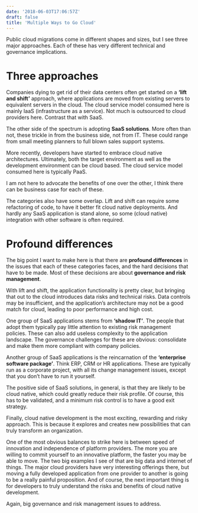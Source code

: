 ```yaml
---
date: '2018-06-03T17:06:57Z'
draft: false
title: 'Multiple Ways to Go Cloud'
---
```


Public cloud migrations come in different shapes and sizes, but I see three major approaches. Each of these has very different technical and governance implications.

# Three approaches

Companies dying to get rid of their data centers often get started on a **‘lift and shift’** approach, where applications are moved from existing servers to equivalent servers in the cloud. The cloud service model consumed here is mainly IaaS (infrastructure as a service). Not much is outsourced to cloud providers here. Contrast that with SaaS.

The other side of the spectrum is adopting **SaaS solutions**. More often than not, these trickle in from the business side, not from IT. These could range from small meeting planners to full blown sales support systems.

More recently, developers have started to embrace cloud native architectures. Ultimately, both the target environment as well as the development environment can be cloud based. The cloud service model consumed here is typically PaaS.

I am not here to advocate the benefits of one over the other, I think there can be business case for each of these.

The categories also have some overlap. Lift and shift can require some refactoring of code, to have it better fit cloud native deployments. And hardly any SaaS application is stand alone, so some (cloud native) integration with other software is often required.

# Profound differences

The big point I want to make here is that there are **profound differences** in the issues that each of these categories faces, and the hard decisions that have to be made. Most of these decisions are about **governance and risk management**.

With lift and shift, the application functionality is pretty clear, but bringing that out to the cloud introduces data risks and technical risks. Data controls may be insufficient, and the application’s architecture may not be a good match for cloud, leading to poor performance and high cost.

One group of SaaS applications stems from **‘shadow IT’**. The people that adopt them typically pay little attention to existing risk management policies. These can also add useless complexity to the application landscape. The governance challenges for these are obvious: consolidate and make them more compliant with company policies.

Another group of SaaS applications is the reincarnation of the **‘enterprise software package’**. Think ERP, CRM or HR applications. These are typically run as a corporate project, with all its change management issues, except that you don’t have to run it yourself.

The positive side of SaaS solutions, in general, is that they are likely to be cloud native, which could greatly reduce their risk profile. Of course, this has to be validated, and a minimum risk control is to have a good exit strategy.

Finally, cloud native development is the most exciting, rewarding and risky approach. This is because it explores and creates new possibilities that can truly transform an organization.

One of the most obvious balances to strike here is between speed of innovation and independence of platform providers. The more you are willing to commit yourself to an innovative platform, the faster you may be able to move. The two big examples I see of that are big data and internet of things. The major cloud providers have very interesting offerings there, but moving a fully developed application from one provider to another is going to be a really painful proposition. And of course, the next important thing is for developers to truly understand the risks and benefits of cloud native development.

Again, big governance and risk management issues to address.